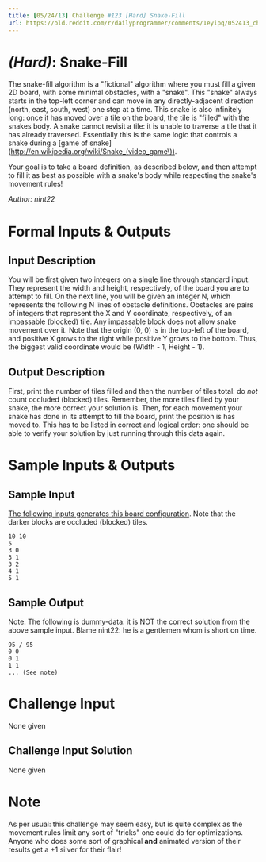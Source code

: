 ```yaml
---
title: [05/24/13] Challenge #123 [Hard] Snake-Fill
url: https://old.reddit.com/r/dailyprogrammer/comments/1eyipq/052413_challenge_123_hard_snakefill/
---
```



# [](#HardIcon) *(Hard)*: Snake-Fill
The snake-fill algorithm is a "fictional" algorithm where you must fill a given 2D board, with some minimal obstacles, with a "snake". This "snake" always starts in the top-left corner and can move in any directly-adjacent direction (north, east, south, west) one step at a time. This snake is also infinitely long: once it has moved over a tile on the board, the tile is "filled" with the snakes body. A snake cannot revisit a tile: it is unable to traverse a tile that it has already traversed. Essentially this is the same logic that controls a snake during a [game of snake](http://en.wikipedia.org/wiki/Snake_(video_game\)).

Your goal is to take a board definition, as described below, and then attempt to fill it as best as possible with a snake's body while respecting the snake's movement rules!

*Author: nint22*
# Formal Inputs & Outputs
## Input Description
You will be first given two integers on a single line through standard input. They represent the width and height, respectively, of the board you are to attempt to fill. On the next line, you will be given an integer N, which represents the following N lines of obstacle definitions. Obstacles are pairs of integers that represent the X and Y coordinate, respectively, of an impassable (blocked) tile. Any impassable block does not allow snake movement over it. Note that the origin (0, 0) is in the top-left of the board, and positive X grows to the right while positive Y grows to the bottom. Thus, the biggest valid coordinate would be (Width - 1, Height - 1).
## Output Description
First, print the number of tiles filled and then the number of tiles total: do *not* count occluded (blocked) tiles. Remember, the more tiles filled by your snake, the more correct your solution is. Then, for each movement your snake has done in its attempt to fill the board, print the position is has moved to. This has to be listed in correct and logical order: one should be able to verify your solution by just running through this data again.
# Sample Inputs & Outputs
## Sample Input
[The following inputs generates this board configuration](http://i.imgur.com/WclGAwX.png). Note that the darker blocks are occluded (blocked) tiles.

    10 10
    5
    3 0
    3 1
    3 2
    4 1
    5 1
## Sample Output
Note: The following is dummy-data: it is NOT the correct solution from the above sample input. Blame nint22: he is a gentlemen whom is short on time.

    95 / 95
    0 0
    0 1
    1 1
    ... (See note)
# Challenge Input
None given
## Challenge Input Solution
None given
# Note
As per usual: this challenge may seem easy, but is quite complex as the movement rules limit any sort of "tricks" one could do for optimizations. Anyone who does some sort of graphical **and** animated version of their results get a +1 silver for their flair!
				